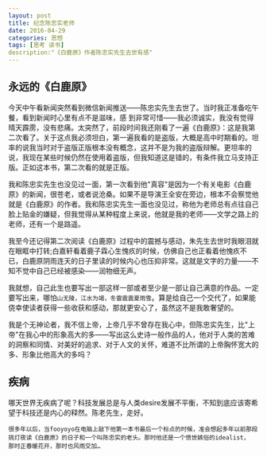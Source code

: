 ```yaml
---
layout: post
title: 纪念陈忠实老师
date: 2016-04-29
categories: 思想
tags: [思考 读书]
description:"《白鹿原》作者陈忠实先生去世有感"
---
```

## 永远的《白鹿原》

今天中午看新闻突然看到微信新闻推送——陈忠实先生去世了。当时我正准备吃午餐，看到新闻时心里有点不是滋味，感
到非常可惜——我必须诚实，我没有觉得晴天霹雳，没有悲痛。太突然了，前段时间我还刚看了一遍《白鹿原》：这是我第二次看了。关于这点我必须坦白，第一遍我看的是盗版，大概是高中时期看的。坦率的说我当时对于盗版正版根本没有概念，这并不是为我的盗版辩解。更坦率的说，我现在某些时候仍然在使用着盗版，但我知道这是错的，有条件我立马支持正版。正如这本书，第二次看的就是正版。

我和陈忠实先生也没见过一面，第一次看到他"真容"是因为一个有关电影《白鹿原》的新闻，很苍老，或者说沧桑。如果不是导演王全安在旁边，根本不会察觉他就是《白鹿原》的作者。我和陈忠实先生一面也没见过，称他为老师总有点往自己脸上贴金的嫌疑，但我觉得从某种程度上来说，他就是我的老师——文学之路上的老师，还有一个是路遥。

我至今还记得第二次阅读《白鹿原》过程中的震撼与感动，朱先生去世时我眼泪就在眼眶中打转;白嘉轩看着鹿子霖心生愧疚的时候，仿佛自己也正看着他愧疚不已，白鹿原阴雨连天的日子里读的时候内心也压抑非常。这就是文字的力量——不知不觉中自己已经被感染——润物细无声。

我就想，自己此生也要写出一部这样一部或者至少是一部让自己满意的作品。一定要写出来，哪怕`山无陵，江水为竭，冬雷震震夏雨雪`。算是给自己一个交代了，如果能侥幸使读者获得一些收获和感动，那就更安心了，虽然这不是我敢奢望的。

我是个无神论者，我不信上帝，上帝几乎不曾存在我心中，但陈忠实先生，比"上帝"在我心中的形象高大的多——写出这么史诗一般作品的人，他对于人类的苦难的洞察和同情、对美好的追求、对于人文的关怀，难道不比所谓的上帝胸怀宽大的多、形象比他高大的多吗？


## 疾病

哪天世界无疾病了呢？科技发展总是与人类desire发展不平衡，不知到底应该寄希望于科技还是内心的释然。陈老先生，走好。

```
很多年以后，当fooyoyo在电脑上敲下他第一本书最后一个标点的时候，准会想起多年以前那段挑灯夜读《白鹿原》的日子和一个叫陈忠实的老头。那时他还是一个愤世嫉俗的idealist，
那时正春暖花开，那时也风雨交加…
```
